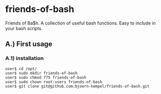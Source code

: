 # friends-of-bash

Friends of Ba$h. A collection of useful bash functions. Easy to include in your bash scripts.

## A.) First usage

### A.1) installation

```
user$ cd /opt/
user$ sudo mkdir friends-of-bash
user$ sudo chmod 775 friends-of-bash
user$ sudo chown root:users friends-of-bash
user$ git clone git@github.com:bjoern-hempel/friends-of-bash.git
```
